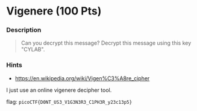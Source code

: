 # Vigenere (100 Pts)

### Description
> Can you decrypt this message? Decrypt this message using this key "CYLAB".

### Hints
- https://en.wikipedia.org/wiki/Vigen%C3%A8re_cipher

I just use an online vigenere decipher tool.

flag: `picoCTF{D0NT_US3_V1G3N3R3_C1PH3R_y23c13p5}`
